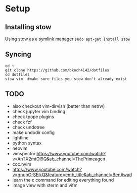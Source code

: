 # Setup 

## Installing stow
Using stow as a symlink manager
`sudo apt-get install stow`

## Syncing
```
cd ~
git clone https://github.com/bkoch4142/dotfiles
cd dotfiles
stow vim  #make sure files you stow don't already exist
```

## TODO
- also checkout vim-dirvish (better than netrw)
- check jupyter vim binding
- check tpope plugins
- check fzf
- check undotree
- make undodir config
- lightline
- python syntax
- neovim
- vimspector https://www.youtube.com/watch?v=AnTX2mtOl9Q&ab_channel=ThePrimeagen
- coc.nvim
- https://www.youtube.com/watch?v=gnupOrSEikQ&feature=emb_title&ab_channel=BenAwad
- learn the c command for editing everything found
- image view with xterm and vifm
